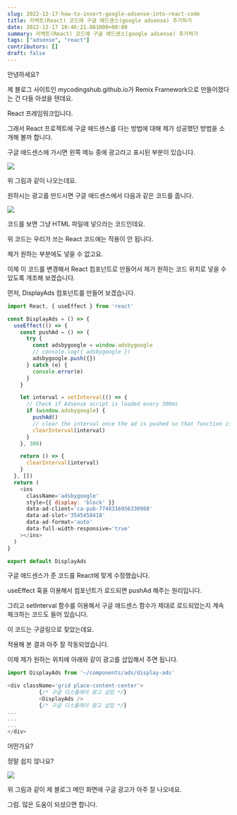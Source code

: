 ```yaml
---
slug: 2022-12-17-how-to-insert-google-adsense-into-react-code
title: 리액트(React) 코드에 구글 애드센스(google adsense) 추가하기
date: 2022-12-17 10:46:21.881000+00:00
summary: 리액트(React) 코드에 구글 애드센스(google adsense) 추가하기
tags: ["adsense", "react"]
contributors: []
draft: false
---
```


안녕하세요?

제 블로그 사이트인 mycodingshub.github.io가 Remix Framework으로 만들어졌다는 건 다들 아셨을 텐데요.

React 프레임워크입니다.

그래서 React 프로젝트에 구글 애드센스를 다는 방법에 대해 제가 성공했던 방법을 소개해 볼까 합니다.

구글 애드센스에 가시면 왼쪽 메뉴 중에 광고라고 표시된 부분이 있습니다.

![](https://blogger.googleusercontent.com/img/a/AVvXsEhBIZRc90g_0haIZaHBUYTxw1rYGZghTpPL7-nJIHa_5XcdyX1CtUgQEuYN6BWeZpA_AB4HA3ZfnMtHUJ0bY88aOIlPYH8o8-zlWRCF_SXoh2Ey1w7ro62rDOqn6SQGgLCiN6mRxGNJEBwyR3I2MLxnaMNbC_OLmKkKV1sPR1Ylhw5KVuvuAd-EtHOP=s16000)

위 그림과 같이 나오는데요.

원하시는 광고를 만드시면 구글 애드센스에서 다음과 같은 코드를 줍니다.

![](https://blogger.googleusercontent.com/img/a/AVvXsEhgYS5izaD8pREpETmNTPKi8LTD72wVXdxrC2GnYbVgnvHv4nXE6z0THDcY4ernQtU7dCWs8e05A5c8gSmWeWdEPfJCelUfIBH4ucjZfHqD3pxAMdBvA1jQxId9wbdPbnSpFgIRYueZHqsiW-b5yxMmqNdpVpX4NKNnEyfEuOg75RkXF6gqBE4fmEfL=s16000)

코드를 보면 그냥 HTML 파일에 넣으라는 코드인데요.

위 코드는 우리가 쓰는 React 코드에는 적용이 안 됩니다.

제가 원하는 부분에도 넣을 수 없고요.

이제 이 코드를 변경해서 React 컴포넌트로 만들어서 제가 원하는 코드 위치로 넣을 수 있도록 개조해 보겠습니다.

먼저, DisplayAds 컴포넌트를 만들어 보겠습니다.

```js
import React, { useEffect } from 'react'

const DisplayAds = () => {
  useEffect(() => {
    const pushAd = () => {
      try {
        const adsbygoogle = window.adsbygoogle
        // console.log({ adsbygoogle })
        adsbygoogle.push({})
      } catch (e) {
        console.error(e)
      }
    }

    let interval = setInterval(() => {
      // Check if Adsense script is loaded every 300ms
      if (window.adsbygoogle) {
        pushAd()
        // clear the interval once the ad is pushed so that function isn't called indefinitely
        clearInterval(interval)
      }
    }, 300)

    return () => {
      clearInterval(interval)
    }
  }, [])
  return (
    <ins
      className='adsbygoogle'
      style={{ display: 'block' }}
      data-ad-client='ca-pub-7748316956330968'
      data-ad-slot='3545458418'
      data-ad-format='auto'
      data-full-width-responsive='true'
    ></ins>
  )
}

export default DisplayAds

```

구글 애드센스가 준 코드를 React에 맞게 수정했습니다.

useEffect 훅을 이용해서 컴포넌트가 로드되면 pushAd 해주는 원리입니다.

그리고 setInterval 함수를 이용해서 구글 애드센스 함수가 제대로 로드되었는지 계속 체크하는 코드도 들어 있습니다.

이 코드는 구글링으로 찾았는데요.

적용해 본 결과 아주 잘 작동되었습니다.

이제 제가 원하는 위치에 아래와 같이 광고를 삽입해서 주면 됩니다.

```js
import DisplayAds from '~/components/ads/display-ads'

<div className='grid place-content-center'>
          {/* 구글 디스플레이 광고 삽입 */}
          <DisplayAds />
          {/* 구글 디스플레이 광고 삽입 */}
...
...
...
</div>
```

어떤가요?

정말 쉽지 않나요?

![](https://blogger.googleusercontent.com/img/a/AVvXsEi5CiSa7M2QRQJG5S2LhXnQi-nw9TndHx_d45IrhbjUJ7mJnrmfiI76qluFN7oo7u_xN3FIsMprLok9rp8wX1XIE6_91HOPQGZTGv82fVJX1HAP2cLsUyjcz5BpOzP2lsrOcIS7yUvIfDRqOwb6xb-TEHEH4nFLtWVf1SP9MPZKNFtYzC64tETSA8H_=w400-h304)

위 그림과 같이 제 블로그 메인 화면에 구글 광고가 아주 잘 나오네요.

그럼. 많은 도움이 되셨으면 합니다.
